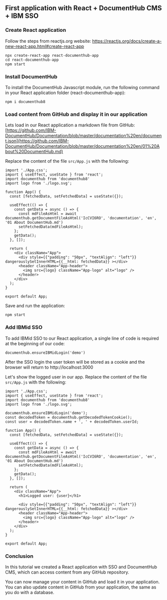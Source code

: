 ## First application with React + DocumentHub CMS + IBM SSO


### Create React application

Follow the steps from reactjs.org website: https://reactjs.org/docs/create-a-new-react-app.html#create-react-app

```
npx create-react-app react-documenthub-app
cd react-documenthub-app
npm start
```


### Install DocumentHub

To install the DocumentHub Javascript module, run the following command in your React application folder (react-documenthub-app):

```
npm i documenthub8
```


### Load content from GitHub and display it in our application

Lets load in our React application a markdown file from GitHub: [https://github.com/IBM-DocumentHub/Documentation/blob/master/documentation%20en/document.json](https://github.com/IBM-DocumentHub/Documentation/blob/master/documentation%20en/01%20About%20DocumentHub.md)

Replace the content of the file ```src/App.js``` with the following:

```
import './App.css';
import { useEffect, useState } from 'react';
import documenthub from 'documenthub8'
import logo from './logo.svg';

function App() {
  const [fetchedData, setFetchedData] = useState({});
  
  useEffect(() => {
    const getData = async () => {
      const mdFileAsHtml = await documenthub.getDocumentFileAsHtml('IcCVI6RO', 'documentation', 'en', '01 About DocumentHub.md')
      setFetchedData(mdFileAsHtml);
    };
    getData();
  }, []);

  return (
    <div className="App">
      <div style={{"padding": "50px", "textAlign": "left"}} dangerouslySetInnerHTML={{__html: fetchedData}} ></div>
      <header className="App-header">								        
        <img src={logo} className="App-logo" alt="logo" />
      </header>
    </div>
  );
}

export default App;
```

Save and run the application:

```
npm start
```


### Add IBMid SSO

To add IBMid SSO to our React application, a single line of code is required at the beginning of our code:

```
documenthub.ensureIBMidLogin('demo')
```

After the SSO login the user token will be stored as a cookie and the browser will return to http://localhost:3000

Let's show the logged user in our app. Replace the content of the file ```src/App.js``` with the following:

```
import './App.css';
import { useEffect, useState } from 'react';
import documenthub from 'documenthub8'
import logo from './logo.svg';

documenthub.ensureIBMidLogin('demo');
const decodedToken = documenthub.getDecodedTokenCookie();
const user = decodedToken.name + ', ' + decodedToken.userId;

function App() {
  const [fetchedData, setFetchedData] = useState({});
  
  useEffect(() => {
    const getData = async () => {
      const mdFileAsHtml = await documenthub.getDocumentFileAsHtml('IcCVI6RO', 'documentation', 'en', '01 About DocumentHub.md')
      setFetchedData(mdFileAsHtml);
    };
    getData();
  }, []);

  return (
    <div className="App">
      <h1>Logged user: {user}</h1>
      
      <div style={{"padding": "50px", "textAlign": "left"}} dangerouslySetInnerHTML={{__html: fetchedData}} ></div>
      <header className="App-header">								        
        <img src={logo} className="App-logo" alt="logo" />
      </header>
    </div>
  );
}

export default App;
```


### Conclusion

In this tutorial we created a React application with SSO and DocumentHub CMS, which can access content from any GitHub repository.

You can now manage your content in GitHub and load it in your application. You can also update content in GitHub from your application, the same as you do with a database.
